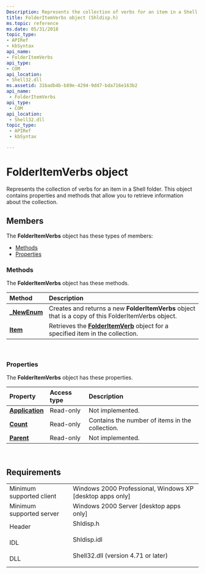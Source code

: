 ```yaml
---
Description: Represents the collection of verbs for an item in a Shell folder. This object contains properties and methods that allow you to retrieve information about the collection.
title: FolderItemVerbs object (Shldisp.h)
ms.topic: reference
ms.date: 05/31/2018
topic_type: 
- APIRef
- kbSyntax
api_name: 
- FolderItemVerbs
api_type: 
- COM
api_location: 
- Shell32.dll
ms.assetid: 31badb4b-b89e-4294-9dd7-bda716e163b2
api_name: 
 - FolderItemVerbs
api_type: 
 - COM
api_location: 
 - Shell32.dll
topic_type: 
 - APIRef
 - kbSyntax

---
```


# FolderItemVerbs object

Represents the collection of verbs for an item in a Shell folder. This object contains properties and methods that allow you to retrieve information about the collection.

## Members

The **FolderItemVerbs** object has these types of members:

-   [Methods](#methods)
-   [Properties](#properties)

### Methods

The **FolderItemVerbs** object has these methods.



| Method                                        | Description                                                                                                      |
|:----------------------------------------------|:-----------------------------------------------------------------------------------------------------------------|
| [**\_NewEnum**](folderitemverbs--newenum.md) | Creates and returns a new **FolderItemVerbs** object that is a copy of this FolderItemVerbs object.<br/>   |
| [**Item**](folderitemverbs-item.md)          | Retrieves the [**FolderItemVerb**](folderitemverb.md) object for a specified item in the collection.<br/> |



 

### Properties

The **FolderItemVerbs** object has these properties.



| Property                                                      | Access type          | Description                                                |
|:--------------------------------------------------------------|:---------------------|:-----------------------------------------------------------|
| [**Application**](folderitemverbs-application.md)<br/> | Read-only<br/> | Not implemented.<br/>                                |
| [**Count**](folderitemverbs-count.md)<br/>             | Read-only<br/> | Contains the number of items in the collection.<br/> |
| [**Parent**](folderitemverbs-parent.md)<br/>           | Read-only<br/> | Not implemented.<br/>                                |



 

## Requirements



|                                     |                                                                                                                |
|-------------------------------------|----------------------------------------------------------------------------------------------------------------|
| Minimum supported client<br/> | Windows 2000 Professional, Windows XP \[desktop apps only\]<br/>                                         |
| Minimum supported server<br/> | Windows 2000 Server \[desktop apps only\]<br/>                                                           |
| Header<br/>                   | <dl> <dt>Shldisp.h</dt> </dl>                           |
| IDL<br/>                      | <dl> <dt>Shldisp.idl</dt> </dl>                         |
| DLL<br/>                      | <dl> <dt>Shell32.dll (version 4.71 or later)</dt> </dl> |



 

 




